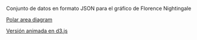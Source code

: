 Conjunto de datos en formato JSON para el gráfico de Florence Nightingale

[Polar area diagram](https://en.wikipedia.org/wiki/Pie_chart#Polar_area_diagram)

[Versión animada en d3.js](http://bl.ocks.org/kgryte/raw/5926740/)


